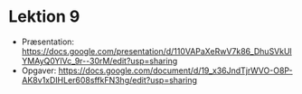 # Lektion 9

- Præsentation: https://docs.google.com/presentation/d/110VAPaXeRwV7k86_DhuSVkUlYMAyQ0YlVc_9r--30rM/edit?usp=sharing
- Opgaver: https://docs.google.com/document/d/19_x36JndTjrWVO-O8P-AK8v1xDIHLer608sffkFN3hg/edit?usp=sharing

